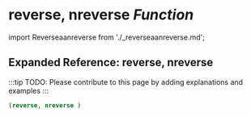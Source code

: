 # **reverse, nreverse** *Function*

import Reverseaanreverse from './_reverseaanreverse.md';

<Reverseaanreverse />

## Expanded Reference: reverse, nreverse

:::tip
TODO: Please contribute to this page by adding explanations and examples
:::

```lisp
(reverse, nreverse )
```
